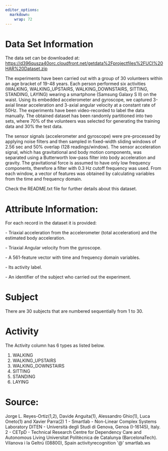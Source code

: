 ```yaml
---
editor_options: 
  markdown: 
    wrap: 72
---
```


# Data Set Information

The data set can be downloaded at:
<https://d396qusza40orc.cloudfront.net/getdata%2Fprojectfiles%2FUCI%20HAR%20Dataset.zip>

The experiments have been carried out with a group of 30 volunteers
within an age bracket of 19-48 years. Each person performed six
activities (WALKING, WALKING_UPSTAIRS, WALKING_DOWNSTAIRS, SITTING,
STANDING, LAYING) wearing a smartphone (Samsung Galaxy S II) on the
waist. Using its embedded accelerometer and gyroscope, we captured
3-axial linear acceleration and 3-axial angular velocity at a constant
rate of 50Hz. The experiments have been video-recorded to label the data
manually. The obtained dataset has been randomly partitioned into two
sets, where 70% of the volunteers was selected for generating the
training data and 30% the test data.

The sensor signals (accelerometer and gyroscope) were pre-processed by
applying noise filters and then sampled in fixed-width sliding windows
of 2.56 sec and 50% overlap (128 readings/window). The sensor
acceleration signal, which has gravitational and body motion components,
was separated using a Butterworth low-pass filter into body acceleration
and gravity. The gravitational force is assumed to have only low
frequency components, therefore a filter with 0.3 Hz cutoff frequency
was used. From each window, a vector of features was obtained by
calculating variables from the time and frequency domain.

Check the README.txt file for further details about this dataset.

# Attribute Information:

For each record in the dataset it is provided:

\- Triaxial acceleration from the accelerometer (total acceleration) and
the estimated body acceleration.

\- Triaxial Angular velocity from the gyroscope.

\- A 561-feature vector with time and frequency domain variables.

\- Its activity label.

\- An identifier of the subject who carried out the experiment.

# Subject

There are 30 subjects that are numbered sequentially from 1 to 30.

# Activity

The Activity column has 6 types as listed below.

1.  WALKING
2.  WALKING_UPSTAIRS
3.  WALKING_DOWNSTAIRS
4.  SITTING
5.  STANDING
6.  LAYING

# Source:

Jorge L. Reyes-Ortiz(1,2), Davide Anguita(1), Alessandro Ghio(1), Luca
Oneto(1) and Xavier Parra(2) 1 - Smartlab - Non-Linear Complex Systems
Laboratory DITEN - Università degli Studi di Genova, Genoa (I-16145),
Italy. 2 - CETpD - Technical Research Centre for Dependency Care and
Autonomous Living Universitat Politècnica de Catalunya (BarcelonaTech).
Vilanova i la Geltrú (08800), Spain activityrecognition '\@' smartlab.ws
